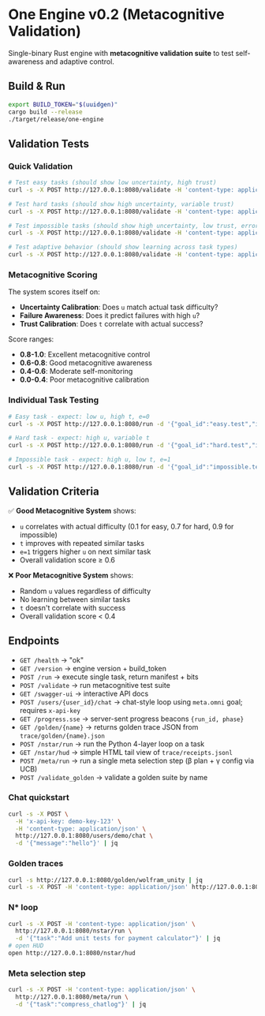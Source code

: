 # One Engine v0.2 (Metacognitive Validation)

Single-binary Rust engine with **metacognitive validation suite** to test self-awareness and adaptive control.

## Build & Run
```bash
export BUILD_TOKEN="$(uuidgen)"
cargo build --release
./target/release/one-engine
```

## Validation Tests

### Quick Validation
```bash
# Test easy tasks (should show low uncertainty, high trust)
curl -s -X POST http://127.0.0.1:8080/validate -H 'content-type: application/json' -d '{"suite":"easy"}' | jq

# Test hard tasks (should show high uncertainty, variable trust)  
curl -s -X POST http://127.0.0.1:8080/validate -H 'content-type: application/json' -d '{"suite":"hard"}' | jq

# Test impossible tasks (should show high uncertainty, low trust, errors)
curl -s -X POST http://127.0.0.1:8080/validate -H 'content-type: application/json' -d '{"suite":"impossible"}' | jq

# Test adaptive behavior (should show learning across task types)
curl -s -X POST http://127.0.0.1:8080/validate -H 'content-type: application/json' -d '{"suite":"adaptive"}' | jq
```

### Metacognitive Scoring
The system scores itself on:
- **Uncertainty Calibration**: Does `u` match actual task difficulty?
- **Failure Awareness**: Does it predict failures with high `u`?
- **Trust Calibration**: Does `t` correlate with actual success?

Score ranges:
- **0.8-1.0**: Excellent metacognitive control
- **0.6-0.8**: Good metacognitive awareness  
- **0.4-0.6**: Moderate self-monitoring
- **0.0-0.4**: Poor metacognitive calibration

### Individual Task Testing
```bash
# Easy task - expect: low u, high t, e=0
curl -s -X POST http://127.0.0.1:8080/run -d '{"goal_id":"easy.test","inputs":{"message":"hello"},"policy":{"gamma_gate":0.5,"time_ms":5000,"max_risk":0.3,"tiny_diff_loc":120}}' | jq '.bits'

# Hard task - expect: high u, variable t
curl -s -X POST http://127.0.0.1:8080/run -d '{"goal_id":"hard.test","inputs":{"message":"complex"},"policy":{...}}' | jq '.bits'

# Impossible task - expect: high u, low t, e=1
curl -s -X POST http://127.0.0.1:8080/run -d '{"goal_id":"impossible.test","inputs":{},"policy":{...}}' | jq '.bits'
```

## Validation Criteria

✅ **Good Metacognitive System** shows:
- `u` correlates with actual difficulty (0.1 for easy, 0.7 for hard, 0.9 for impossible)
- `t` improves with repeated similar tasks
- `e=1` triggers higher `u` on next similar task
- Overall validation score ≥ 0.6

❌ **Poor Metacognitive System** shows:
- Random `u` values regardless of difficulty
- No learning between similar tasks
- `t` doesn't correlate with success
- Overall validation score < 0.4

## Endpoints
- `GET /health` → "ok"
- `GET /version` → engine version + build_token
- `POST /run` → execute single task, return manifest + bits
- `POST /validate` → run metacognitive test suite
- `GET /swagger-ui` → interactive API docs
 - `POST /users/{user_id}/chat` → chat-style loop using `meta.omni` goal; requires `x-api-key`
 - `GET /progress.sse` → server-sent progress beacons `{run_id, phase}`
 - `GET /golden/{name}` → returns golden trace JSON from `trace/golden/{name}.json`
 - `POST /nstar/run` → run the Python 4-layer loop on a task
 - `GET /nstar/hud` → simple HTML tail view of `trace/receipts.jsonl`
 - `POST /meta/run` → run a single meta selection step (β plan + γ config via UCB)
 - `POST /validate_golden` → validate a golden suite by name

### Chat quickstart
```bash
curl -s -X POST \
  -H 'x-api-key: demo-key-123' \
  -H 'content-type: application/json' \
  http://127.0.0.1:8080/users/demo/chat \
  -d '{"message":"hello"}' | jq
```

### Golden traces
```bash
curl -s http://127.0.0.1:8080/golden/wolfram_unity | jq
curl -s -X POST -H 'content-type: application/json' http://127.0.0.1:8080/validate_golden -d '{"name":"wolfram_unity"}' | jq
```

### N* loop
```bash
curl -s -X POST -H 'content-type: application/json' \
  http://127.0.0.1:8080/nstar/run \
  -d '{"task":"Add unit tests for payment calculator"}' | jq
# open HUD
open http://127.0.0.1:8080/nstar/hud
```

### Meta selection step
```bash
curl -s -X POST -H 'content-type: application/json' \
  http://127.0.0.1:8080/meta/run \
  -d '{"task":"compress_chatlog"}' | jq
```
